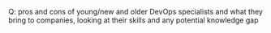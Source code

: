 Q: pros and cons of young/new and older DevOps specialists and what they bring to companies, looking at their skills and any potential knowledge gap